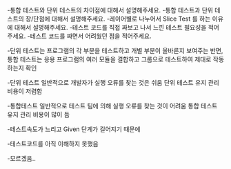 -통합 테스트와 단위 테스트의 차이점에 대해서 설명해주세요.
-통합 테스트과 단위 테스트의 장/단점에 대해서 설명해주세요.
-레이어별로 나누어서 Slice Test 를 하는 이유에 대해서 설명해주세요.
-테스트 코드를 직접 짜보고 나서 느낀 테스트 필요성을 적어주세요.
-테스트 코드를 짜면서 어려웠던 점을 적어주세요.



-단위 테스트는 프로그램의 각 부분을 테스트하고 개별 부분이 올바른지 보여주는 반면, 통합 테스트는 응용 프로그램의 여러 모듈을 결합하고 그룹으로 테스트하여 제대로 작동하는지 확인

-단위 테스트
일반적으로 개발자가 실행
오류를 찾는 것은 쉬움
단위 테스트 유지 관리 비용이 저렴함

-통합테스트
일반적으로 테스트 팀에 의해 실행
 오류를 찾는 것이 어려움
통합 테스트 유지 관리 비용이 많이 듬

-테스트속도가 느리고 Given 단계가 길어지기 때문에

-테스트코드를 아직 이해하지 못했음

-모르겠음..
